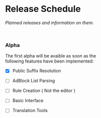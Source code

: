 
<br>

# Release Schedule

*Planned releases and information on them.*

<br>

### Alpha

The first alpha will be avaible as soon as the <br>
following features have been implemented:

- [x] Public Suffix Resolution

- [ ] AdBlock List Parsing

- [ ] Rule Creation ( Not the editor )

- [ ] Basic Interface

- [ ] Translation Tools

<br>
